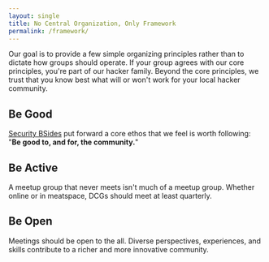 ```yaml
---
layout: single
title: No Central Organization, Only Framework
permalink: /framework/
---
```


Our goal is to provide a few simple organizing principles rather than to dictate how groups should operate. If your group agrees with our core principles, you're part of our hacker family. Beyond the core principles, we trust that you know best what will or won't work for your local hacker community.

## Be Good

[Security BSides](https://bsides.org) put forward a core ethos that we feel is worth following: "**Be good to, and for, the community.**"

## Be Active

A meetup group that never meets isn't much of a meetup group. Whether online or in meatspace, DCGs should meet at least quarterly.

## Be Open

Meetings should be open to the all. Diverse perspectives, experiences, and skills contribute to a richer and more innovative community.
